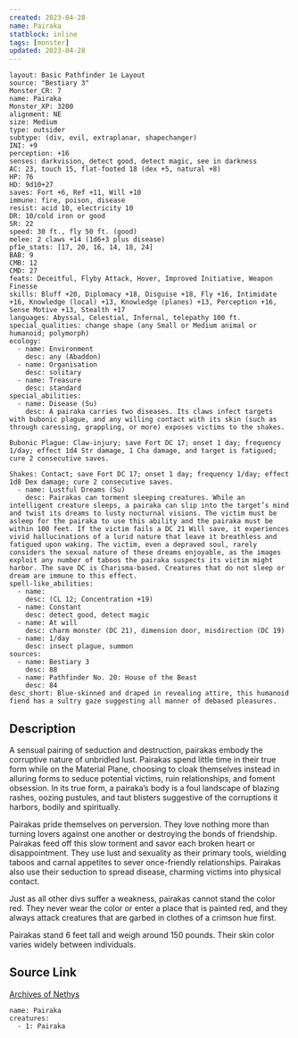 ```yaml
---
created: 2023-04-28
name: Pairaka
statblock: inline
tags: [monster]
updated: 2023-04-28
---
```

```statblock
layout: Basic Pathfinder 1e Layout
source: "Bestiary 3"
Monster_CR: 7
name: Pairaka
Monster_XP: 3200
alignment: NE
size: Medium
type: outsider
subtype: (div, evil, extraplanar, shapechanger)
INI: +9
perception: +16
senses: darkvision, detect good, detect magic, see in darkness
AC: 23, touch 15, flat-footed 18 (dex +5, natural +8)
HP: 76
HD: 9d10+27
saves: Fort +6, Ref +11, Will +10
immune: fire, poison, disease
resist: acid 10, electricity 10
DR: 10/cold iron or good
SR: 22
speed: 30 ft., fly 50 ft. (good)
melee: 2 claws +14 (1d6+3 plus disease)
pf1e_stats: [17, 20, 16, 14, 18, 24]
BAB: 9
CMB: 12
CMD: 27
feats: Deceitful, Flyby Attack, Hover, Improved Initiative, Weapon Finesse
skills: Bluff +20, Diplomacy +18, Disguise +18, Fly +16, Intimidate +16, Knowledge (local) +13, Knowledge (planes) +13, Perception +16, Sense Motive +13, Stealth +17
languages: Abyssal, Celestial, Infernal, telepathy 100 ft.
special_qualities: change shape (any Small or Medium animal or humanoid; polymorph)
ecology:
  - name: Environment
    desc: any (Abaddon)
  - name: Organisation
    desc: solitary
  - name: Treasure
    desc: standard
special_abilities:
  - name: Disease (Su)
    desc: A pairaka carries two diseases. Its claws infect targets with bubonic plague, and any willing contact with its skin (such as through caressing, grappling, or more) exposes victims to the shakes.

Bubonic Plague: Claw-injury; save Fort DC 17; onset 1 day; frequency 1/day; effect 1d4 Str damage, 1 Cha damage, and target is fatigued; cure 2 consecutive saves.

Shakes: Contact; save Fort DC 17; onset 1 day; frequency 1/day; effect 1d8 Dex damage; cure 2 consecutive saves.
  - name: Lustful Dreams (Su)
    desc: Pairakas can torment sleeping creatures. While an intelligent creature sleeps, a pairaka can slip into the target’s mind and twist its dreams to lusty nocturnal visions. The victim must be asleep for the pairaka to use this ability and the pairaka must be within 100 feet. If the victim fails a DC 21 Will save, it experiences vivid hallucinations of a lurid nature that leave it breathless and fatigued upon waking. The victim, even a depraved soul, rarely considers the sexual nature of these dreams enjoyable, as the images exploit any number of taboos the pairaka suspects its victim might harbor. The save DC is Charisma-based. Creatures that do not sleep or dream are immune to this effect.
spell-like_abilities:
  - name:
    desc: (CL 12; Concentration +19)
  - name: Constant
    desc: detect good, detect magic
  - name: At will
    desc: charm monster (DC 21), dimension door, misdirection (DC 19)
  - name: 1/day
    desc: insect plague, summon
sources:
  - name: Bestiary 3
    desc: 88
  - name: Pathfinder No. 20: House of the Beast
    desc: 84
desc_short: Blue-skinned and draped in revealing attire, this humanoid fiend has a sultry gaze suggesting all manner of debased pleasures.
```
## Description
A sensual pairing of seduction and destruction, pairakas embody the corruptive nature of unbridled lust. Pairakas spend little time in their true form while on the Material Plane, choosing to cloak themselves instead in alluring forms to seduce potential victims, ruin relationships, and foment obsession. In its true form, a pairaka’s body is a foul landscape of blazing rashes, oozing pustules, and taut blisters suggestive of the corruptions it harbors, bodily and spiritually.

Pairakas pride themselves on perversion. They love nothing more than turning lovers against one another or destroying the bonds of friendship. Pairakas feed off this slow torment and savor each broken heart or disappointment. They use lust and sexuality as their primary tools, wielding taboos and carnal appetites to sever once-friendly relationships. Pairakas also use their seduction to spread disease, charming victims into physical contact.

Just as all other divs suffer a weakness, pairakas cannot stand the color red. They never wear the color or enter a place that is painted red, and they always attack creatures that are garbed in clothes of a crimson hue first.

Pairakas stand 6 feet tall and weigh around 150 pounds. Their skin color varies widely between individuals.
## Source Link
[Archives of Nethys](https://aonprd.com/MonsterDisplay.aspx?ItemName=Pairaka)
```encounter-table
name: Pairaka
creatures:
  - 1: Pairaka
```
